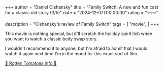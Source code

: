 +++
author = "Daniel Olshansky"
title = "Family Switch: A new and fun cast for a classic old story (3/5)"
date = "2024-12-07T00:00:00"
rating = "⭐⭐⭐"

description = "Olshansky's review of Family Switch"
tags = [
    "movie",
]
+++


This movie is nothing special, but it'll scratch the holiday spirit itch when
you want to watch a classic body swap story.

I wouldn't recommend it to anyone, but I'm afraid to admit that I would watch
it again next time I'm in the mood for this exact sort of film.

[🍅 Rotten Tomatoes Info 🍅](https://www.rottentomatoes.com/m/family_switch)
